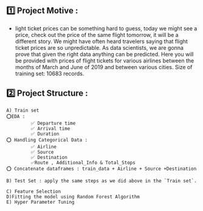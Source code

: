## 1️⃣ Project Motive :
- light ticket prices can be something hard to guess, today we might see a price, check out the price of the same flight tomorrow, it will be a different story. We might have often heard travelers saying that flight ticket prices are so unpredictable. As data scientists, we are gonna prove that given the right data anything can be predicted. Here you will be provided with prices of flight tickets for various airlines between the months of March and June of 2019 and between various cities. Size of training set: 10683 records.


## 2️⃣ Project Structure :
```
A) Train set
⭕EDA : 
         ✅ Departure time
         ✅ Arrival time
         ✅ Duration
⭕ Handling Categorical Data : 
         ✅ Airline
         ✅ Source
         ✅ Destination
         ✅Route , Additional_Info & Total_Stops
⭕ Concatenate dataframes : train_data + Airline + Source +Destination

B) Test Set : apply the same steps as we did above in the `Train set`.

C) Feature Selection
D)Fitting the model using Random Forest Algorithm
E) Hyper Parameter Tuning
```
